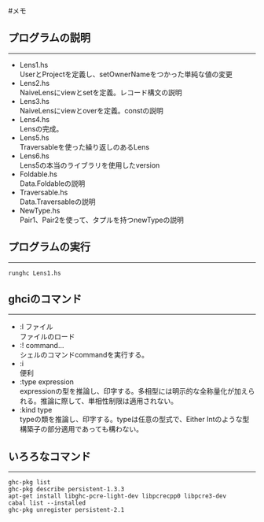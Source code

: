 
#メモ

## プログラムの説明

---------

- Lens1.hs  
  UserとProjectを定義し、setOwnerNameをつかった単純な値の変更
- Lens2.hs  
  NaiveLensにviewとsetを定義。レコード構文の説明
- Lens3.hs  
  NaiveLensにviewとoverを定義。constの説明
- Lens4.hs  
  Lensの完成。
- Lens5.hs  
  Traversableを使った繰り返しのあるLens
- Lens6.hs  
  Lens5の本当のライブラリを使用したversion
- Foldable.hs  
  Data.Foldableの説明
- Traversable.hs  
  Data.Traversableの説明
- NewType.hs  
  Pair1、Pair2を使って、タプルを持つnewTypeの説明

## プログラムの実行

-------

```
runghc Lens1.hs
```

## ghciのコマンド

------

- :l ファイル  
    ファイルのロード
- :! command...   
    シェルのコマンドcommandを実行する。
- :i  
    便利
- :type expression  
    expressionの型を推論し、印字する。多相型には明示的な全称量化が加えられる。推論に際して、単相性制限は適用されない。
- :kind type   
    typeの類を推論し、印字する。typeは任意の型式で、Either Intのような型構築子の部分適用であっても構わない。

## いろろなコマンド

------

```
ghc-pkg list
ghc-pkg describe persistent-1.3.3
apt-get install libghc-pcre-light-dev libpcrecpp0 libpcre3-dev
cabal list --installed
ghc-pkg unregister persistent-2.1
```

